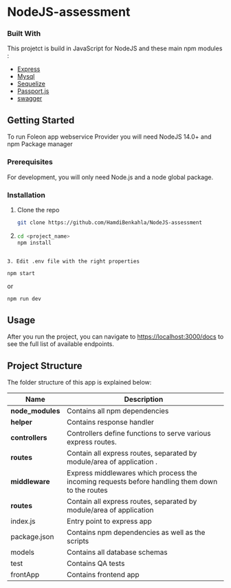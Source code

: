 # NodeJS-assessment

### Built With

This projetct is build in JavaScript for NodeJS and these main npm modules :

-   [Express](https://expressjs.com/)
-   [Mysql](https://www.mysql.com/)
-   [Sequelize](https://sequelize.org/)
-   [Passport.js](http://www.passportjs.org/)
-   [swagger](https://swagger.io/)

<!-- GETTING STARTED -->

## Getting Started

To run Foleon app webservice Provider you will need NodeJS 14.0+ and npm Package manager

### Prerequisites

For development, you will only need Node.js and a node global package.

### Installation

1. Clone the repo
    ```sh
    git clone https://github.com/HamdiBenkahla/NodeJS-assessment
    ```
2. ```sh
   cd <project_name>
   npm install
   ```

````

3. Edit .env file with the right properties

npm start 
````

or

```sh
npm run dev
```



<!-- USAGE EXAMPLES -->

## Usage

After you run the project, you can navigate to [https://localhost:3000/docs](http://localhost:3000/docs) to see the full list of available endpoints.

## Project Structure

The folder structure of this app is explained below:

| Name             | Description                                                                                     |
| ---------------- | ----------------------------------------------------------------------------------------------- |
| **node_modules** | Contains all npm dependencies                                                                   |
| **helper**       | Contains response handler                                                                       |                                   
| **controllers**  | Controllers define functions to serve various express routes.                                   |
| **routes**       | Contain all express routes, separated by module/area of application .                           |
| **middleware**   | Express middlewares which process the incoming requests before handling them down to the routes |
| **routes**       | Contain all express routes, separated by module/area of application                             |
| index.js         | Entry point to express app                                                                      |
| package.json     | Contains npm dependencies as well as the scripts                                                |
| models           | Contains all database schemas                                                                   |
| test             | Contains QA tests                                                                               |
| frontApp         | Contains frontend app                                                                           |
